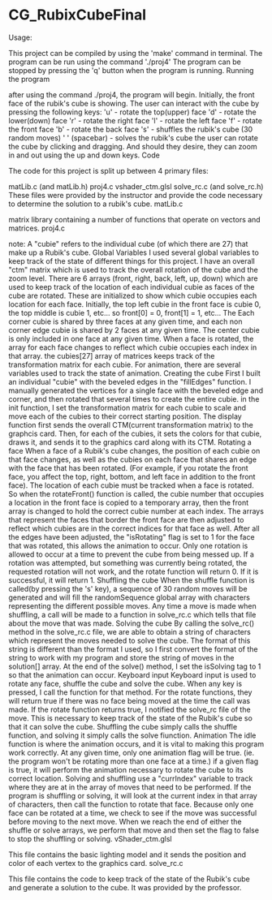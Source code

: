 # CG_RubixCubeFinal
Usage:

This project can be compiled by using the 'make' command in terminal.
The program can be run using the command './proj4'
The program can be stopped by pressing the 'q' button when the program is running.
Running the program

after using the command ./proj4, the program will begin. Initially, the front face of the rubik's cube is showing.
The user can interact with the cube by pressing the following keys:
'u' - rotate the top(upper) face
'd' - rotate the lower(down) face
'r' - rotate the right face
'l' - rotate the left face
'f' - rotate the front face
'b' - rotate the back face
's' - shuffles the rubik's cube (30 random moves)
' ' (spacebar) - solves the rubik's cube
the user can rotate the cube by clicking and dragging. And should they desire, they can zoom in and out using the up and down keys.
Code

The code for this project is split up between 4 primary files:

matLib.c (and matLib.h)
proj4.c
vshader_ctm.glsl
solve_rc.c (and solve_rc.h)
These files were provided by the instructor and provide the code necessary to determine the solution to a rubik's cube.
matLib.c

matrix library containing a number of functions that operate on vectors and matrices.
proj4.c

note: A "cubie" refers to the individual cube (of which there are 27) that make up a Rubik's cube.
Global Variables
I used several global variables to keep track of the state of different things for this project. I have an overall "ctm" matrix which is used to track the overall rotation of the cube and the zoom level.
There are 6 arrays (front, right, back, left, up, down) which are used to keep track of the location of each individual cubie as faces of the cube are rotated.
These are initialized to show which cubie occupies each location for each face.
Initially, the top left cubie in the front face is cubie 0, the top middle is cubie 1, etc... so front[0] = 0, front[1] = 1, etc... The
Each corner cubie is shared by three faces at any given time, and each non corner edge cubie is shared by 2 faces at any given time. The center cubie is only included in one face at any given time.
When a face is rotated, the array for each face changes to reflect which cubie occupies each index in that array.
the cubies[27] array of matrices keeps track of the transformation matrix for each cubie.
For animation, there are several variables used to track the state of animation.
Creating the cube
First I built an individual "cubie" with the beveled edges in the "fillEdges" function. I manually generated the vertices for a single face with the beveled edge and corner, and then rotated that several times to create the entire cubie.
in the init function, I set the transformation matrix for each cubie to scale and move each of the cubies to their correct starting position.
The display function first sends the overall CTM(current transformation matrix) to the graphcis card. Then, for each of the cubies, it sets the colors for that cubie, draws it, and sends it to the graphics card along with its CTM.
Rotating a face
When a face of a Rubik's cube changes, the position of each cubie on that face changes, as well as the cubies on each face that shares an edge with the face that has been rotated. (For example, if you rotate the front face, you affect the top, right, bottom, and left face in addition to the front face).
The location of each cubie must be tracked when a face is rotated. So when the rotateFront() function is called, the cubie number that occupies a location in the front face is copied to a temporary array, then the front array is changed to hold the correct cubie number at each index. The arrays that represent the faces that border the front face are then adjusted to reflect which cubies are in the correct indices for that face as well.
After all the edges have been adjusted, the "isRotating" flag is set to 1 for the face that was rotated, this allows the animation to occur.
Only one rotation is allowed to occur at a time to prevent the cube from being messed up. If a rotation was attempted, but something was currently being rotated, the requested rotation will not work, and the rotate function will return 0. If it is successful, it will return 1.
Shuffling the cube
When the shuffle function is called(by pressing the 's' key), a sequence of 30 random moves will be generated and will fill the randomSequence global array with characters representing the different possible moves.
Any time a move is made when shuffling, a call will be made to a function in solve_rc.c which tells that file about the move that was made.
Solving the cube
By calling the solve_rc() method in the solve_rc.c file, we are able to obtain a string of characters which represent the moves needed to solve the cube. The format of this string is different than the format I used, so I first convert the format of the string to work with my program and store the string of moves in the solution[] array.
At the end of the solve() method, I set the isSolving tag to 1 so that the animation can occur.
Keyboard input
Keyboard input is used to rotate any face, shuffle the cube and solve the cube.
When any key is pressed, I call the function for that method. For the rotate functions, they will return true if there was no face being moved at the time the call was made. If the rotate function returns true, I notified the solve_rc file of the move. This is necessary to keep track of the state of the Rubik's cube so that it can solve the cube.
Shuffling the cube simply calls the shuffle function, and solving it simply calls the solve fiunction.
Animation
The idle function is where the animation occurs, and it is vital to making this program work correctly.
At any given time, only one animation flag will be true. (ie. the program won't be rotating more than one face at a time.)
if a given flag is true, it will perform the animation necessary to rotate the cube to its correct location.
Solving and shuffling use a "currIndex" variable to track where they are at in the array of moves that need to be performed. If the program is shuffling or solving, it will look at the current index in that array of characters, then call the function to rotate that face. Because only one face can be rotated at a time, we check to see if the move was successful before moving to the next move.
When we reach the end of either the shuffle or solve arrays, we perform that move and then set the flag to false to stop the shuffling or solving.
vShader_ctm.glsl

This file contains the basic lighting model and it sends the position and color of each vertex to the graphics card.
solve_rc.c

This file contains the code to keep track of the state of the Rubik's cube and generate a solution to the cube. It was provided by the professor.
